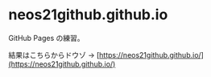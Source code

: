 # neos21github.github.io

GitHub Pages の練習。

結果はこちらからドウゾ → [https://neos21github.github.io/](https://neos21github.github.io/)
